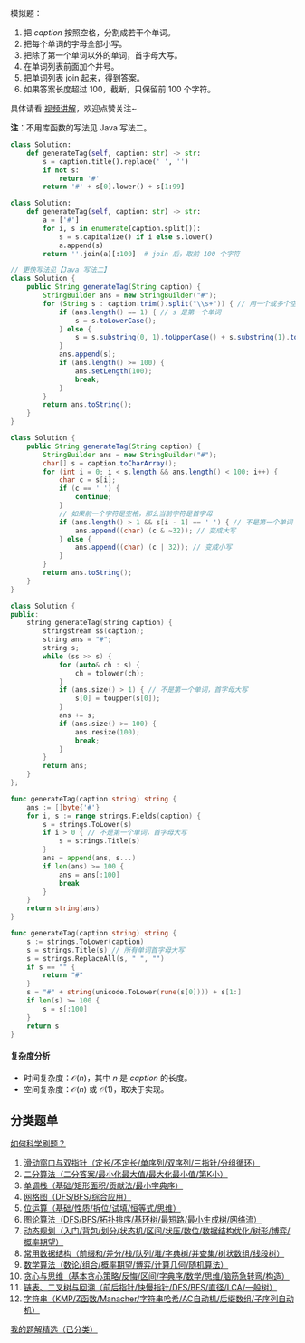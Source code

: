 模拟题：

1. 把 $\textit{caption}$ 按照空格，分割成若干个单词。
2. 把每个单词的字母全部小写。
3. 把除了第一个单词以外的单词，首字母大写。
4. 在单词列表前面加个井号。
5. 把单词列表 join 起来，得到答案。
6. 如果答案长度超过 $100$，截断，只保留前 $100$ 个字符。

具体请看 [视频讲解](https://www.bilibili.com/video/BV1qsMxz6EEd/)，欢迎点赞关注~

**注**：不用库函数的写法见 Java 写法二。

```py [sol-Py3]
class Solution:
    def generateTag(self, caption: str) -> str:
        s = caption.title().replace(' ', '')
        if not s:
            return '#'
        return '#' + s[0].lower() + s[1:99]
```

```py [sol-Py3 写法二]
class Solution:
    def generateTag(self, caption: str) -> str:
        a = ['#']
        for i, s in enumerate(caption.split()):
            s = s.capitalize() if i else s.lower()
            a.append(s)
        return ''.join(a)[:100]  # join 后，取前 100 个字符
```

```java [sol-Java]
// 更快写法见【Java 写法二】
class Solution {
    public String generateTag(String caption) {
        StringBuilder ans = new StringBuilder("#");
        for (String s : caption.trim().split("\\s+")) { // 用一个或多个空格分隔 caption
            if (ans.length() == 1) { // s 是第一个单词
                s = s.toLowerCase();
            } else {
                s = s.substring(0, 1).toUpperCase() + s.substring(1).toLowerCase();
            }
            ans.append(s);
            if (ans.length() >= 100) {
                ans.setLength(100);
                break;
            }
        }
        return ans.toString();
    }
}
```

```java [sol-Java 写法二]
class Solution {
    public String generateTag(String caption) {
        StringBuilder ans = new StringBuilder("#");
        char[] s = caption.toCharArray();
        for (int i = 0; i < s.length && ans.length() < 100; i++) {
            char c = s[i];
            if (c == ' ') {
                continue;
            }
            // 如果前一个字符是空格，那么当前字符是首字母
            if (ans.length() > 1 && s[i - 1] == ' ') { // 不是第一个单词
                ans.append((char) (c & ~32)); // 变成大写
            } else {
                ans.append((char) (c | 32)); // 变成小写
            }
        }
        return ans.toString();
    }
}
```

```cpp [sol-C++]
class Solution {
public:
    string generateTag(string caption) {
        stringstream ss(caption);
        string ans = "#";
        string s;
        while (ss >> s) {
            for (auto& ch : s) {
                ch = tolower(ch);
            }
            if (ans.size() > 1) { // 不是第一个单词，首字母大写
                s[0] = toupper(s[0]);
            }
            ans += s;
            if (ans.size() >= 100) {
                ans.resize(100);
                break;
            }
        }
        return ans;
    }
};
```

```go [sol-Go]
func generateTag(caption string) string {
	ans := []byte{'#'}
	for i, s := range strings.Fields(caption) {
		s = strings.ToLower(s)
		if i > 0 { // 不是第一个单词，首字母大写
			s = strings.Title(s)
		}
		ans = append(ans, s...)
		if len(ans) >= 100 {
			ans = ans[:100]
			break
		}
	}
	return string(ans)
}
```

```go [sol-Go 写法二]
func generateTag(caption string) string {
	s := strings.ToLower(caption)
	s = strings.Title(s) // 所有单词首字母大写
	s = strings.ReplaceAll(s, " ", "")
	if s == "" {
		return "#"
	}
	s = "#" + string(unicode.ToLower(rune(s[0]))) + s[1:]
	if len(s) >= 100 {
		s = s[:100]
	}
	return s
}
```

#### 复杂度分析

- 时间复杂度：$\mathcal{O}(n)$，其中 $n$ 是 $\textit{caption}$ 的长度。
- 空间复杂度：$\mathcal{O}(n)$ 或 $\mathcal{O}(1)$，取决于实现。

## 分类题单

[如何科学刷题？](https://leetcode.cn/circle/discuss/RvFUtj/)

1. [滑动窗口与双指针（定长/不定长/单序列/双序列/三指针/分组循环）](https://leetcode.cn/circle/discuss/0viNMK/)
2. [二分算法（二分答案/最小化最大值/最大化最小值/第K小）](https://leetcode.cn/circle/discuss/SqopEo/)
3. [单调栈（基础/矩形面积/贡献法/最小字典序）](https://leetcode.cn/circle/discuss/9oZFK9/)
4. [网格图（DFS/BFS/综合应用）](https://leetcode.cn/circle/discuss/YiXPXW/)
5. [位运算（基础/性质/拆位/试填/恒等式/思维）](https://leetcode.cn/circle/discuss/dHn9Vk/)
6. [图论算法（DFS/BFS/拓扑排序/基环树/最短路/最小生成树/网络流）](https://leetcode.cn/circle/discuss/01LUak/)
7. [动态规划（入门/背包/划分/状态机/区间/状压/数位/数据结构优化/树形/博弈/概率期望）](https://leetcode.cn/circle/discuss/tXLS3i/)
8. [常用数据结构（前缀和/差分/栈/队列/堆/字典树/并查集/树状数组/线段树）](https://leetcode.cn/circle/discuss/mOr1u6/)
9. [数学算法（数论/组合/概率期望/博弈/计算几何/随机算法）](https://leetcode.cn/circle/discuss/IYT3ss/)
10. [贪心与思维（基本贪心策略/反悔/区间/字典序/数学/思维/脑筋急转弯/构造）](https://leetcode.cn/circle/discuss/g6KTKL/)
11. [链表、二叉树与回溯（前后指针/快慢指针/DFS/BFS/直径/LCA/一般树）](https://leetcode.cn/circle/discuss/K0n2gO/)
12. [字符串（KMP/Z函数/Manacher/字符串哈希/AC自动机/后缀数组/子序列自动机）](https://leetcode.cn/circle/discuss/SJFwQI/)

[我的题解精选（已分类）](https://github.com/EndlessCheng/codeforces-go/blob/master/leetcode/SOLUTIONS.md)
